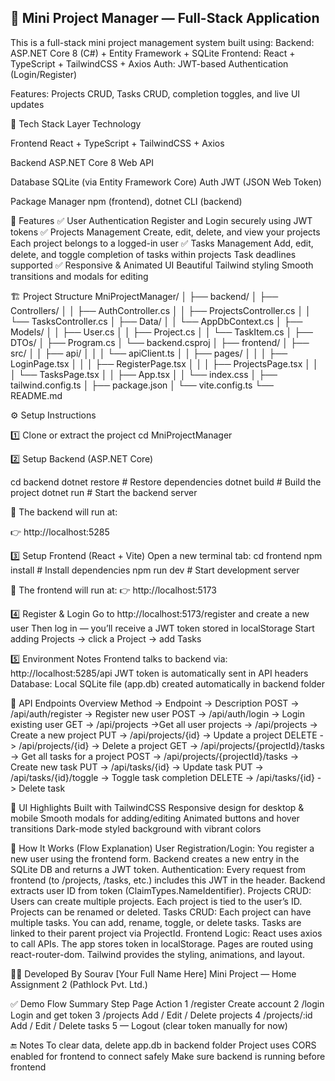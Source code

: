 ## 🧩 Mini Project Manager — Full-Stack Application
This is a full-stack mini project management system built using:
Backend: ASP.NET Core 8 (C#) + Entity Framework + SQLite
Frontend: React + TypeScript + TailwindCSS + Axios
Auth: JWT-based Authentication (Login/Register)

Features: Projects CRUD, Tasks CRUD, completion toggles, and live UI updates

🚀 Tech Stack
Layer	Technology

Frontend	React + TypeScript + TailwindCSS + Axios

Backend	ASP.NET Core 8 Web API

Database	SQLite (via Entity Framework Core)
Auth	JWT (JSON Web Token)

Package Manager	npm (frontend), dotnet CLI (backend)

🧠 Features
✅ User Authentication
Register and Login securely using JWT tokens
✅ Projects Management
Create, edit, delete, and view your projects
Each project belongs to a logged-in user
✅ Tasks Management
Add, edit, delete, and toggle completion of tasks within projects
Task deadlines supported
✅ Responsive & Animated UI
Beautiful Tailwind styling
Smooth transitions and modals for editing

🏗️ Project Structure
MniProjectManager/
│
├── backend/
│   ├── Controllers/
│   │   ├── AuthController.cs
│   │   ├── ProjectsController.cs
│   │   └── TasksController.cs
│   ├── Data/
│   │   └── AppDbContext.cs
│   ├── Models/
│   │   ├── User.cs
│   │   ├── Project.cs
│   │   └── TaskItem.cs
│   ├── DTOs/
│   ├── Program.cs
│   └── backend.csproj
│
├── frontend/
│   ├── src/
│   │   ├── api/
│   │   │   └── apiClient.ts
│   │   ├── pages/
│   │   │   ├── LoginPage.tsx
│   │   │   ├── RegisterPage.tsx
│   │   │   ├── ProjectsPage.tsx
│   │   │   └── TasksPage.tsx
│   │   ├── App.tsx
│   │   └── index.css
│   ├── tailwind.config.ts
│   ├── package.json
│   └── vite.config.ts
└── README.md

⚙️ Setup Instructions

1️⃣ Clone or extract the project
cd MniProjectManager

2️⃣ Setup Backend (ASP.NET Core)

cd backend
dotnet restore        # Restore dependencies
dotnet build          # Build the project
dotnet run            # Start the backend server

📍 The backend will run at:

👉 http://localhost:5285

3️⃣ Setup Frontend (React + Vite)
Open a new terminal tab:
cd frontend
npm install           # Install dependencies
npm run dev           # Start development server

📍 The frontend will run at:
👉 http://localhost:5173

4️⃣ Register & Login
Go to http://localhost:5173/register and create a new user
Then log in — you’ll receive a JWT token stored in localStorage
Start adding Projects → click a Project → add Tasks

5️⃣ Environment Notes
Frontend talks to backend via:
http://localhost:5285/api
JWT token is automatically sent in API headers
Database: Local SQLite file (app.db) created automatically in backend folder

🧩 API Endpoints Overview
Method	->    Endpoint	->  Description
POST    ->	/api/auth/register	 ->   Register new user
POST    ->  	/api/auth/login	 ->   Login existing user
GET ->	/api/projects	->Get all user projects
->	/api/projects	->  Create a new project
PUT	   ->     /api/projects/{id}	->  Update a project
DELETE  ->	/api/projects/{id}	    ->  Delete a project
GET	    ->  /api/projects/{projectId}/tasks ->  	Get all tasks for a project
POST    ->  	/api/projects/{projectId}/tasks ->	Create new task
PUT	 -> /api/tasks/{id}	->  Update task
PUT ->  	/api/tasks/{id}/toggle  ->	Toggle task completion
DELETE	    ->  /api/tasks/{id}	    ->  Delete task

💅 UI Highlights
Built with TailwindCSS
Responsive design for desktop & mobile
Smooth modals for adding/editing
Animated buttons and hover transitions
Dark-mode styled background with vibrant colors

🧭 How It Works (Flow Explanation)
User Registration/Login:
You register a new user using the frontend form.
Backend creates a new entry in the SQLite DB and returns a JWT token.
Authentication:
Every request from frontend (to /projects, /tasks, etc.) includes this JWT in the header.
Backend extracts user ID from token (ClaimTypes.NameIdentifier).
Projects CRUD:
Users can create multiple projects.
Each project is tied to the user’s ID.
Projects can be renamed or deleted.
Tasks CRUD:
Each project can have multiple tasks.
You can add, rename, toggle, or delete tasks.
Tasks are linked to their parent project via ProjectId.
Frontend Logic:
React uses axios to call APIs.
The app stores token in localStorage.
Pages are routed using react-router-dom.
Tailwind provides the styling, animations, and layout.

🧑‍💻 Developed By
Sourav [Your Full Name Here]
Mini Project — Home Assignment 2 (Pathlock Pvt. Ltd.)

✅ Demo Flow Summary
Step	Page	Action
1	/register	Create account
2	/login	Login and get token
3	/projects	Add / Edit / Delete projects
4	/projects/:id	Add / Edit / Delete tasks
5	—	Logout (clear token manually for now)

🔚 Notes
To clear data, delete app.db in backend folder
Project uses CORS enabled for frontend to connect safely
Make sure backend is running before frontend
